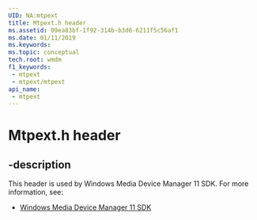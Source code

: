 ```yaml
---
UID: NA:mtpext
title: Mtpext.h header
ms.assetid: 09ea83bf-1f92-314b-b3d6-6211f5c56af1
ms.date: 01/11/2019
ms.keywords: 
ms.topic: conceptual
tech.root: wmdm
f1_keywords:
 - mtpext
 - mtpext/mtpext
api_name:
 - mtpext
---
```


# Mtpext.h header


## -description

This header is used by Windows Media Device Manager 11 SDK. For more information, see:

- [Windows Media Device Manager 11 SDK](../_wmdm/index.md)

